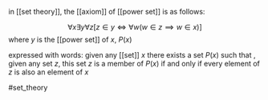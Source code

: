 in [[set theory]], the [[axiom]] of [[power set]] is as follows:

$$\forall x \exists y \forall z[z\in y \iff \forall w(w\in z \implies w\in x)]$$
where $y$ is the [[power set]] of $x$, $P(x)$

expressed with words:
given any [[set]] $x$ there exists a set $P(x)$ such that , given any set $z$, this set $z$ is a member of $P(x)$ if and only if every element of $z$ is also an element of $x$

#set_theory 